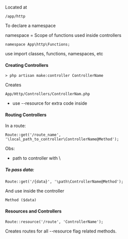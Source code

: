 Located at

```
/app/http
```

To declare a namespace

namespace = Scope of functions used inside controllers

```
namespace App\http\Functions;
```

use import classes, functions, namespaces, etc

#### Creating Controllers

```
> php artisan make:controller ControllerName
```

Creates 

```
App/Http/Controllers/ControllerNam.php
```

- use --resource for extra code inside

#### Routing Controllers

 In a route:
 
```
Route::get('/route_name', '\local_path_to_controller\ControllerName@Method');
```

Obs: 
- path to controller with \

##### To pass data:

```
Route::get('/{data}', '\path\ControllerName@Method');
```

And use inside the controller 

```
Method ($data)
```

#### Resources and Controllers

```
Route::resource('/route', 'ControllerName');
```

Creates routes for all --resource flag related methods.